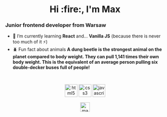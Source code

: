 <h1 align="center">Hi :fire:, I'm Max</h1>
<h3 align="left">Junior frontend developer from Warsaw</h3>

- 🌱 I’m currently learning **React** and... **Vanilla JS** (because there is never too much of it :zap:)
- :beetle: Fun fact about animals **A dung beetle is the strongest animal on the planet compared to body weight. They can pull 1,141 times their own body weight. This is the equivalent of an average person pulling six double-decker buses full of people!**
<br />
<p align="center"><img src="https://devicons.github.io/devicon/devicon.git/icons/html5/html5-original-wordmark.svg" alt="html5" width="40" height="40"/> <img src="https://devicons.github.io/devicon/devicon.git/icons/css3/css3-original-wordmark.svg" alt="css3" width="40" height="40"/> <img src="https://devicons.github.io/devicon/devicon.git/icons/javascript/javascript-original.svg" alt="javascript" width="40" height="40"/></p><p align="center">
<a href="https://linkedin.com/in/maksymilianmroz" target="blank"><img align="center" src="https://cdn.jsdelivr.net/npm/simple-icons@3.0.1/icons/linkedin.svg" alt="maksymilianmroz" height="30" width="30" /></a>
</p>
